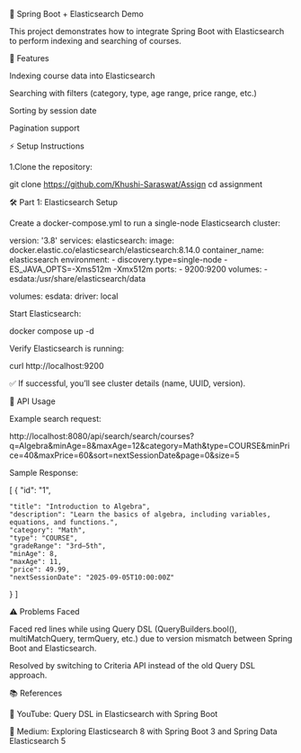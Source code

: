 📘 Spring Boot + Elasticsearch Demo

This project demonstrates how to integrate Spring Boot with Elasticsearch to perform indexing and searching of courses.

🚀 Features

Indexing course data into Elasticsearch

Searching with filters (category, type, age range, price range, etc.)

Sorting by session date

Pagination support

⚡ Setup Instructions

1.Clone the repository:

git clone https://github.com/Khushi-Saraswat/Assign
cd assignment


🛠 Part 1: Elasticsearch Setup

Create a docker-compose.yml to run a single-node Elasticsearch cluster:

version: '3.8'
services:
  elasticsearch:
    image: docker.elastic.co/elasticsearch/elasticsearch:8.14.0
    container_name: elasticsearch
    environment:
      - discovery.type=single-node
      - ES_JAVA_OPTS=-Xms512m -Xmx512m
    ports:
      - 9200:9200
    volumes:
      - esdata:/usr/share/elasticsearch/data

volumes:
  esdata:
    driver: local


Start Elasticsearch:

docker compose up -d


Verify Elasticsearch is running:

curl http://localhost:9200


✅ If successful, you’ll see cluster details (name, UUID, version).




📝 API Usage

Example search request:

http://localhost:8080/api/search/search/courses?q=Algebra&minAge=8&maxAge=12&category=Math&type=COURSE&minPrice=40&maxPrice=60&sort=nextSessionDate&page=0&size=5

Sample Response:

[
  {
    "id": "1",
    
    "title": "Introduction to Algebra",
    "description": "Learn the basics of algebra, including variables, equations, and functions.",
    "category": "Math",
    "type": "COURSE",
    "gradeRange": "3rd–5th",
    "minAge": 8,
    "maxAge": 11,
    "price": 49.99,
    "nextSessionDate": "2025-09-05T10:00:00Z"
  }
]

⚠️ Problems Faced

Faced red lines while using Query DSL (QueryBuilders.bool(), multiMatchQuery, termQuery, etc.) due to version mismatch between Spring Boot and Elasticsearch.

Resolved by switching to Criteria API instead of the old Query DSL approach.

📚 References

🔗 YouTube: Query DSL in Elasticsearch with Spring Boot

🔗 Medium: Exploring Elasticsearch 8 with Spring Boot 3 and Spring Data Elasticsearch 5


